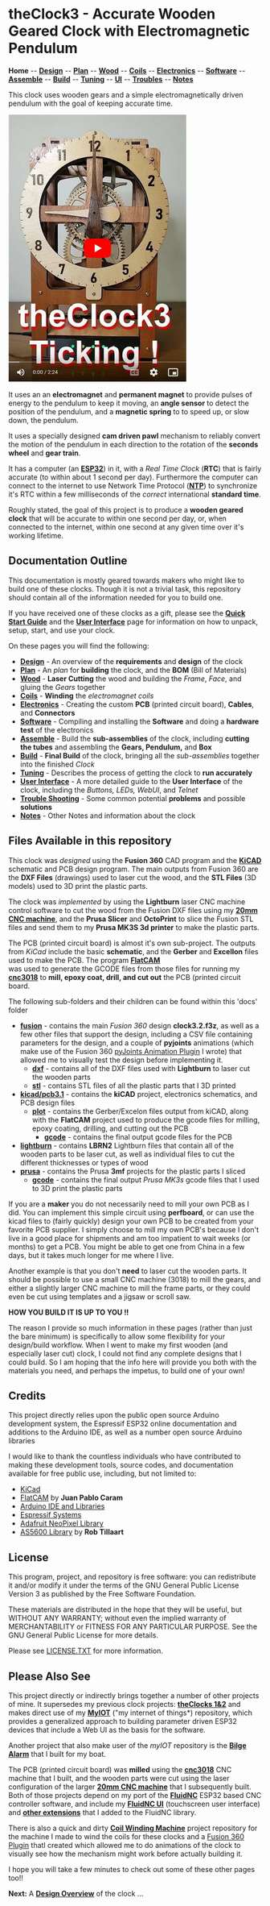 # theClock3 - Accurate Wooden Geared Clock with Electromagnetic Pendulum

**Home** --
**[Design](design.md)** --
**[Plan](plan.md)** --
**[Wood](wood.md)** --
**[Coils](coils.md)** --
**[Electronics](electronics.md)** --
**[Software](software.md)** --
**[Assemble](assemble.md)** --
**[Build](build.md)** --
**[Tuning](tuning.md)** --
**[UI](ui.md)** --
**[Troubles](troubles.md)** --
**[Notes](notes.md)**

This clock uses wooden gears and a simple electromagnetically driven pendulum
with the goal of keeping accurate time.

[![YoutubeThumb_Ticking.jpg](images/YoutubeThumb_Ticking.jpg)](https://youtu.be/lsMbbkOouPc)


It uses an an **electromagnet** and **permanent magnet** to provide pulses of energy
to the pendulum to keep it moving, an **angle sensor** to detect the position
of the pendulum, and a **magnetic spring** to to speed up, or slow down, the pendulum.

It uses a specially designed **cam driven pawl** mechanism to
reliably convert the motion of the pendulum in each direction
to the rotation of the **seconds wheel** and **gear train**.

It has a computer (an [**ESP32**](https://en.wikipedia.org/wiki/ESP32)) in it,
with a *Real Time Clock* (**RTC**) that is fairly accurate (to within about 1 second per day).
Furthermore the computer can connect to the internet to use Network Time Protocol
([**NTP**](https://en.wikipedia.org/wiki/Network_Time_Protocol))
to synchronize it's RTC within a few milliseconds of the *correct* international
**standard time**.

Roughly stated, the goal of this project is to produce a **wooden geared clock**
that will be accurate to within one second per day, or, when connected to the
internet, within one second at any given time over it's working lifetime.


## Documentation Outline

This documentation is mostly geared towards makers who might like to build
one of these clocks. Though it is not a trivial task, this repository should
contain all of the information needed for you to build one.

If you have received one of these clocks as a gift, please see the
**[Quick Start Guide](QuickStartGuide.pdf)** and the
**[User Interface](ui.md)** page for information on how to unpack,
setup, start, and use your clock.

On these pages you will find the following:

- **[Design](design.md)** - An overview of the **requirements** and **design** of the clock
- **[Plan](plan.md)** - An *plan* for **building** the clock, and the **BOM** (Bill of Materials)
- **[Wood](wood.md)** - **Laser Cutting** the wood and building the *Frame*, *Face*, and gluing the *Gears* together
- **[Coils](coils.md)** - **Winding** the *electromagnet coils*
- **[Electronics](electronics.md)** - Creating the custom **PCB** (printed circuit board), **Cables**, and **Connectors**
- **[Software](software.md)** - Compiling and installing the **Software** and doing a  **hardware test** of the electronics
- **[Assemble](assemble.md)** - Build the **sub-assemblies** of the clock, including **cutting the tubes** and assembling the **Gears, Pendulum,** and **Box**
- **[Build](build.md)** - **Final Build** of the clock, bringing all the *sub-assemblies* together into the finished *Clock*
- **[Tuning](tuning.md)** - Describes the process of getting the clock to **run accurately**
- **[User Interface](ui.md)** - A more detailed guide to the **User Interface** of the clock, including the *Buttons, LEDs, WebUI*, and *Telnet*
- **[Trouble Shooting](troubles.md)** - Some common potential **problems** and possible **solutions**
- **[Notes](notes.md)** - Other Notes and information about the clock


## Files Available in this repository

This clock was *designed* using the **Fusion 360** CAD program and
the [**KiCAD**](https://www.kicad.org/) schematic and PCB design program.
The main outputs from Fusion 360 are the **DXF Files** (drawings) used to laser
cut the wood, and the **STL Files** (3D models) used to 3D print the plastic parts.

The clock was *implemented* by using the **Lightburn** laser CNC machine
control software to cut the wood from the Fusion DXF files using my
[**20mm CNC machine**](https://github.com/phorton1/Arduino-esp32_cnc20mm),
and the **Prusa Slicer** and **OctoPrint** to slice the Fusion STL files and send
them to my **Prusa MK3S 3d printer** to make the plastic parts.

The PCB (printed circuit board) is almost it's own sub-project.
The outputs from *KiCad* include the basic **schematic**, and
the **Gerber** and **Excellon** files used to make the PCB.
The program [**FlatCAM**](https://bitbucket.org/jpcgt/flatcam/downloads/) \
was used to generate the GCODE files from those files for running my
[**cnc3018**](https://github.com/phorton1/Arduino-esp32_cnc3018)
to **mill, epoxy coat, drill, and cut out** the PCB (printed circuit board.

The following sub-folders and their children can be found within this 'docs' folder

- [**fusion**](https://github.com/phorton1/Arduino-theClock3/tree/master/docs/fusion) -
   contains the main *Fusion 360* design **clock3.2.f3z**, as well as a few
   other files that support the design, including a CSV file containing parameters for
   the design, and a couple of **pyjoints** animations (which make use of the
   Fusion 360 [pyJoints Animation Plugin](https://github.com/phorton1/fusionAddIns-pyJoints)
   I wrote) that allowed me to visually test the design before implementing it.
  - [**dxf**](https://github.com/phorton1/Arduino-theClock3/tree/master/docs/fusion/dxf) -
    contains all of the DXF files used with **Lightburn** to laser cut the wooden parts
  - [**stl**](https://github.com/phorton1/Arduino-theClock3/tree/master/docs/fusion/stl) -
    contains STL files of all the plastic parts that I 3D printed
- [**kicad/pcb3.1**](https://github.com/phorton1/Arduino-theClock3/tree/master/docs/kicad/pcb3.1) -
  contains the **kiCAD** project, electronics schematics, and PCB design files
  - [**plot**](https://github.com/phorton1/Arduino-theClock3/tree/master/docs/kicad/pcb3.1/plot) -
    contains the Gerber/Excelon files output from kiCAD, along with the
    **FlatCAM** project used to produce the gcode files for milling, epoxy coating,
	drilling, and cutting out the PCB
    - [**gcode**](https://github.com/phorton1/Arduino-theClock3/tree/master/docs/kicad/pcb3.1/gcode) -
	contains the final output gcode files for the PCB
- [**lightburn**](https://github.com/phorton1/Arduino-theClock3/tree/master/docs/lightburn) -
   contains **LBRN2** Lightburn files that contain all of
   the wooden parts to be laser cut, as well as individual files to cut
   the different thicknesses or types of wood
- [**prusa**](https://github.com/phorton1/Arduino-theClock3/tree/master/docs/prusa) -
   contains the Prusa **3mf** projects for the plastic parts I sliced
  - [**gcode**](https://github.com/phorton1/Arduino-theClock3/tree/master/docs/prusa/gcode) -
    contains the final output *Prusa MK3s* gcode files that I used to
    3D print the plastic parts


If you are a **maker** you do not necessarily need to mill your own PCB as I did.
You can implement this simple circuit using **perfboard**, or can use the
kicad files to (fairly quickly) design your own PCB to be created
from your favorite PCB supplier.   I simply choose to mill my own PCB's
because I don't live in a good place for shipments and am too impatient
to wait weeks (or months) to get a PCB.  You might be able to get one
from China in a few days, but it takes much longer for me where I live.

Another example is that you don't **need** to laser cut the wooden parts.
It should be possible to use a small CNC machine (3018) to mill the gears, and
either a slightly larger CNC machine to mill the frame parts, or they could
even be cut using templates and a jigsaw or scroll saw.

**HOW YOU BUILD IT IS UP TO YOU !!**

The reason I provide so much information in these pages (rather than just the bare minimum)
is specifically to allow some flexibility for your design/build workflow.
When I went to make my first wooden (and especially laser cut) clock, I could not find
any complete designs that I could build.  So I am hoping that the info here will
provide you both with the materials you need, and perhaps the impetus, to build
one of your own!


## Credits

This project directly relies upon the public open source Arduino development system,
the Espressif ESP32 online documentation and additions to the Arduino IDE, as
well as a number open source Arduino libraries

I would like to thank the countless individuals who have contributed to making these
development tools, source codes, and documentation available for free public use, including,
but not limited to:

- [KiCad](https://www.kicad.org/)
- [FlatCAM](https://bitbucket.org/jpcgt/flatcam/downloads/) by **Juan Pablo Caram**
- [Arduino IDE and Libraries](https://www.arduino.cc/)
- [Espressif Systems](https://www.espressif.com/en/products/socs/esp32)
- [Adafruit NeoPixel Library](https://github.com/adafruit/Adafruit_NeoPixel)
- [AS5600 Library](https://github.com/RobTillaart/AS5600) by **Rob Tillaart**



## License

This program, project, and repository is free software: you can redistribute it and/or modify
it under the terms of the GNU General Public License Version 3 as published by
the Free Software Foundation.

These materials are distributed in the hope that they will be useful,
but WITHOUT ANY WARRANTY; without even the implied warranty of
MERCHANTABILITY or FITNESS FOR ANY PARTICULAR PURPOSE.  See the
GNU General Public License for more details.

Please see [LICENSE.TXT](../LICENSE.TXT) for more information.


## Please Also See

This project directly or indirectly brings together a number of other projects of mine.
It supersedes my previous clock projects: [**theClocks 1&2**](https://github.com/phorton1/Arduino-theClock)
and makes direct use of my
[**MyIOT**](https://github.com/phorton1/Arduino-libraries-myIOT)
("my internet of things*) repository, which provides a generalized approach to building parameter
driven ESP32 devices that include a Web UI as the basis for the software.

Another project that also make user of the *myIOT* repository is the
[**Bilge Alarm**](https://github.com/phorton1/Arduino-bilgeAlarm)
that I built for my boat.

The PCB (printed circuit board) was **milled** using the
[**cnc3018**](https://github.com/phorton1/Arduino-esp32_cnc3018) CNC
machine that I built, and the wooden parts were cut using the laser configuration of the larger
[**20mm CNC machine**](https://github.com/phorton1/Arduino-esp32_cnc20mm) that I subsequently built.
Both of those projects depend on my port of the
[**FluidNC**](https://github.com/phorton1/Arduino-libraries-FluidNC)
ESP32 based CNC controller software, and include my
[**FluidNC UI**](https://github.com/phorton1/Arduino-libraries-FluidNC_UI)
(touchscreen user interface) and
[**other extensions**](https://github.com/phorton1/Arduino-libraries-FluidNC_Extensions)
that I added to the FluidNC library.

There is also a quick and dirty
[**Coil Winding Machine**](https://github.com/phorton1/Arduino-CoilWindingMachine)
project repository for the machine I made to wind the coils for these clocks and
a [Fusion 360 Plugin](https://github.com/phorton1/fusionAddIns-pyJoints)
thatI created which allowed me to do animations of the clock to visually see how the
mechanism might work before actually building it.

I hope you will take a few minutes to check out some of these other pages too!!




**Next:** A [**Design Overview**](design.md) of the clock ...
